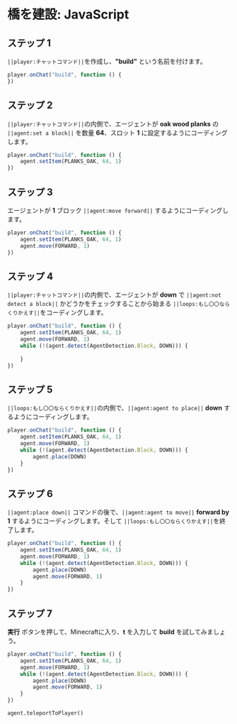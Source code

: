 # 橋を建設: JavaScript


## ステップ 1
``||player:チャットコマンド||``を作成し、**"build"** という名前を付けます。

```javascript
player.onChat("build", function () {
})
```

## ステップ 2
``||player:チャットコマンド||``の内側で、エージェントが **oak wood planks** の ``||agent:set a block||`` を数量 **64**、スロット **1** に設定するようにコーディングします。

```javascript
player.onChat("build", function () {
    agent.setItem(PLANKS_OAK, 64, 1)
})
```

## ステップ 3
エージェントが **1** ブロック ``||agent:move forward||`` するようにコーディングします。

```javascript
player.onChat("build", function () {
    agent.setItem(PLANKS_OAK, 64, 1)
    agent.move(FORWARD, 1)
})
```

## ステップ 4

``||player:チャットコマンド||``の内側で、エージェントが **down** で ``||agent:not detect a block||`` かどうかをチェックすることから始まる ``||loops:もし〇〇ならくりかえす||``をコーディングします。

```javascript
player.onChat("build", function () {
    agent.setItem(PLANKS_OAK, 64, 1)
    agent.move(FORWARD, 1)
    while (!(agent.detect(AgentDetection.Block, DOWN))) {
    	
    }
})
```

## ステップ 5

``||loops:もし〇〇ならくりかえす||``の内側で、``||agent:agent to place||`` **down** するようにコーディングします。

```javascript
player.onChat("build", function () {
    agent.setItem(PLANKS_OAK, 64, 1)
    agent.move(FORWARD, 1)
    while (!(agent.detect(AgentDetection.Block, DOWN))) {
        agent.place(DOWN)
    }
})
```

## ステップ 6

``||agent:place down||`` コマンドの後で、``||agent:agent to move||`` **forward by 1** するようにコーディングします。そして ``||loops:もし〇〇ならくりかえす||``を終了します。

```javascript
player.onChat("build", function () {
    agent.setItem(PLANKS_OAK, 64, 1)
    agent.move(FORWARD, 1)
    while (!(agent.detect(AgentDetection.Block, DOWN))) {
        agent.place(DOWN)
        agent.move(FORWARD, 1)
    }
})
```
## ステップ 7
**実行** ボタンを押して、Minecraftに入り、**t** を入力して **build** を試してみましょう。

```javascript
player.onChat("build", function () { 
    agent.setItem(PLANKS_OAK, 64, 1) 
    agent.move(FORWARD, 1) 
    while (!(agent.detect(AgentDetection.Block, DOWN))) { 
        agent.place(DOWN) 
        agent.move(FORWARD, 1) 
    } 
}) 
```

```ghost
agent.teleportToPlayer()
```